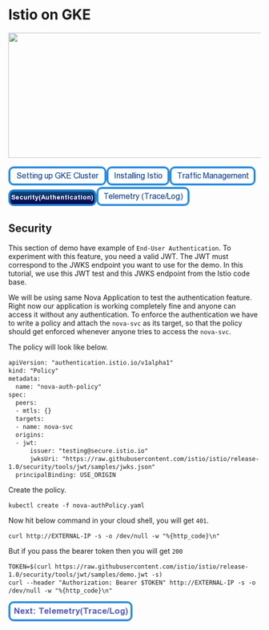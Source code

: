 # Istio on GKE

<img src="https://cdn-images-1.medium.com/max/2000/1*Z_-ulLqHoVA2jOVIEU3G5Q.png" height="250" width="1000"/>

[![Setting Up GKE Cluster](https://github.com/nikitsrj/gdg-istio/blob/master/readme/setupgke.png)](./agenda.md)[![Installing Istio](https://github.com/nikitsrj/gdg-istio/blob/master/readme/istioinstall.png)](./istio.md)[![Traffic Management](https://github.com/nikitsrj/gdg-istio/blob/master/readme/traffic.png)](./traffic.md)[![Security Authentication](https://github.com/nikitsrj/gdg-istio/blob/master/readme/enabledsecurity.png)](./security.md)[![Telemetry](https://github.com/nikitsrj/gdg-istio/blob/master/readme/telem.png)](./telemetry.md)

## Security

This section of demo have example of `End-User Authentication`. To experiment with this feature, you need a valid JWT. The JWT must correspond to the JWKS endpoint you want to use for the demo. In this tutorial, we use this JWT test and this JWKS endpoint from the Istio code base.

We will be using same Nova Application to test the authentication feature. Right now our application is working completely fine and anyone can access it without any authentication. To enforce the authentication we have to write a policy and attach the `nova-svc` as its target, so that the policy should get enforced whenever anyone tries to access the `nova-svc`.

The policy will look like below.
```
apiVersion: "authentication.istio.io/v1alpha1"
kind: "Policy"
metadata:
  name: "nova-auth-policy"
spec:
  peers:
  - mtls: {}
  targets:
  - name: nova-svc
  origins:
  - jwt:
      issuer: "testing@secure.istio.io"
      jwksUri: "https://raw.githubusercontent.com/istio/istio/release-1.0/security/tools/jwt/samples/jwks.json"
  principalBinding: USE_ORIGIN
  ``` 
  
Create the policy.
```
kubectl create -f nova-authPolicy.yaml
```

Now hit below command in your cloud shell, you will get `401`.
```
curl http://EXTERNAL-IP -s -o /dev/null -w "%{http_code}\n" 
```
But if you pass the bearer token then you will get `200`
```
TOKEN=$(curl https://raw.githubusercontent.com/istio/istio/release-1.0/security/tools/jwt/samples/demo.jwt -s)
curl --header "Authorization: Bearer $TOKEN" http://EXTERNAL-IP -s -o /dev/null -w "%{http_code}\n"
```

[![Next: Telemetry](https://github.com/nikitsrj/gdg-istio/blob/master/readme/nexttelemetry.png)](./telemetry.md)
